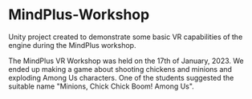 # MindPlus-Workshop
Unity project created to demonstrate some basic VR capabilities of the engine during the MindPlus workshop.

The MindPlus VR Workshop was held on the 17th of January, 2023. We ended up making a game about shooting chickens and minions and exploding Among Us characters. 
One of the students suggested the suitable name "Minions, Chick Chick Boom! Among Us". 
